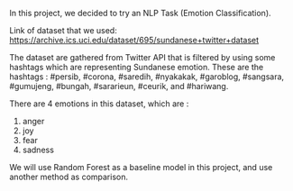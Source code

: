 In this project, we decided to try an NLP Task (Emotion Classification).

Link of dataset that we used:
https://archive.ics.uci.edu/dataset/695/sundanese+twitter+dataset

The dataset are gathered from Twitter API that is filtered by using some hashtags which are representing Sundanese emotion. These are the hashtags :
 #persib, #corona, #saredih,
#nyakakak, #garoblog, #sangsara, #gumujeng, #bungah,
#sararieun, #ceurik, and #hariwang.

There are 4 emotions in this dataset, which are :
1. anger
2. joy
3. fear
4. sadness

We will use Random Forest as a baseline model in this project, and use another method as comparison.
